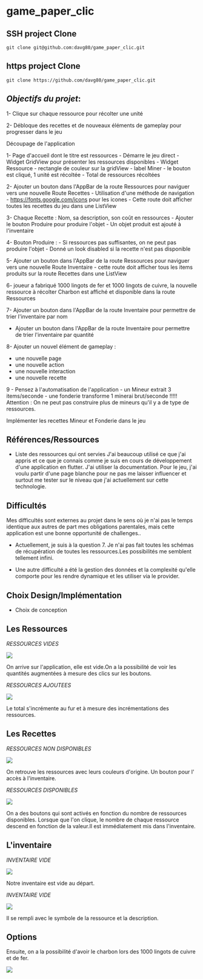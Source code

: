 # game_paper_clic
	
## SSH project Clone 
``` 
git clone git@github.com:davg80/game_paper_clic.git
```
## https project Clone 
``` 
git clone https://github.com/davg80/game_paper_clic.git
```

## _Objectifs du projet_:
1- Clique sur chaque ressource pour récolter une unité

2- Débloque des recettes et de nouveaux éléments de gameplay pour progresser dans le jeu

Découpage de l'application

1- Page d'accueil dont le titre est ressources
	- Démarre le jeu direct
	- Widget GridView pour présenter les ressources disponibles
	- Widget Ressource
		- rectangle de couleur sur la gridView
		- label Miner
	- le bouton est cliqué, 1 unité est récoltée
	- Total de ressources récoltées

2- Ajouter un bouton dans l'AppBar de la route Ressources pour naviguer vers une nouvelle Route Recettes
	- Utilisation d'une méthode de navigation
	- https://fonts.google.com/icons pour les icones
	- Cette route doit afficher toutes les recettes du jeu dans une ListView
	
3- Chaque Recette : Nom, sa description, son coût en ressources
	- Ajouter le bouton Produire pour produire l'objet
	- Un objet produit est ajouté à l'inventaire
	
4- Bouton Produire : 
	- Si ressources pas suffisantes, on ne peut pas produire l'objet
	- Donné un look disabled si la recette n'est pas disponible
	
5- Ajouter un bouton dans l'AppBar de la route Ressources pour naviguer vers une nouvelle Route Inventaire
	- cette route doit afficher tous les items produits sur la route Recettes dans une ListView

6- joueur a fabriqué 1000 lingots de fer et 1000 lingots de cuivre, la nouvelle ressource à récolter Charbon est affiché et disponible dans la route Ressources

7- Ajouter un bouton dans l'AppBar de la route Inventaire pour permettre de trier l'inventaire par nom
 - Ajouter un bouton dans l'AppBar de la route Inventaire pour permettre de trier l'inventaire par quantité
 
 8- Ajouter un nouvel élément de gameplay : 
  - une nouvelle page
  - une nouvelle action
  - une nouvelle interaction
  - une nouvelle recette
  
 9 - Pensez à l'automatisation de l'application
 	- un Mineur extrait 3 items/seconde 
 	- une fonderie transforme 1 minerai brut/seconde
 !!!!! Attention : On ne peut pas construire plus de mineurs qu'il y a de type de ressources.
 
 Implémenter les recettes Mineur et Fonderie dans le jeu
 
##  Références/Ressources
- Liste des ressources qui ont servies
J'ai beaucoup utilisé ce que j'ai appris et ce que je connais comme je suis en cours de développement d'une application en flutter. J'ai utiliser la documentation.
Pour le jeu, j'ai voulu partir d'une page blanche pour ne pas me laisser influencer et surtout me tester sur le niveau que j'ai actuellement sur cette technologie.

## Difficultés
Mes difficultés sont externes au projet dans le sens où je n'ai pas le temps identique aux autres de part mes obligations parentales, mais cette application est une bonne opportunité de challenges..

- Actuellement, je suis à la question 7. Je n'ai pas fait toutes les schémas de récupération de toutes les ressources.Les possibilités me semblent tellement infini.

- Une autre difficulté a été la gestion des données et la complexité qu'elle comporte pour les rendre dynamique et les utiliser via le provider.

## Choix Design/Implémentation
- Choix de conception

## Les Ressources

_RESSOURCES VIDES_

![](imagesReadme/RessourcesVides.png)

On arrive sur l'application, elle est vide.On a la possibilité de voir les quantités augmentées à mesure des clics sur les boutons.

_RESSOURCES AJOUTEES_

![](imagesReadme/RessourcesAjoutees.png)

Le total s'incrémente au fur et à mesure des incrémentations des ressources.

## Les Recettes

_RESSOURCES NON DISPONIBLES_

![](imagesReadme/RecettesEnAttente.png)

On retrouve les ressources avec leurs couleurs d'origine. Un bouton pour l' accès à l'inventaire.

_RESSOURCES DISPONIBLES_

![](imagesReadme/RecettesAvecProduire.png)

On a des boutons qui sont activés en fonction du nombre de ressources disponibles.
Lorsque que l'on clique, le nombre de chaque ressource descend en fonction de la valeur.Il est immédiatement mis dans l'inventaire.

## L'inventaire

_INVENTAIRE VIDE_

![](imagesReadme/InventaireVide.png)

Notre inventaire est vide au départ. 

_INVENTAIRE VIDE_

![](imagesReadme/InventaireAvecRecettes.png)

Il se rempli avec le symbole de la ressource et la description.

## Options
Ensuite, on a la possibilité d'avoir le charbon lors des 1000 lingots de cuivre et de fer.

![](imagesReadme/RecettesAvecCharbon.png)

